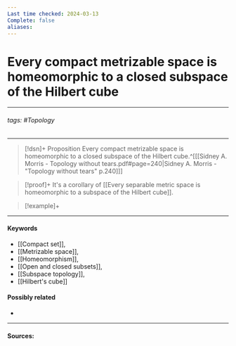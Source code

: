 ```yaml
---
Last time checked: 2024-03-13
Complete: false
aliases:
---
```

# Every compact metrizable space is homeomorphic to a closed subspace of the Hilbert cube
***
###### tags: #Topology 
***
>[!dsn]+ Proposition
>Every compact metrizable space is homeomorphic to a closed subspace of the Hilbert cube.^[[[Sidney A. Morris - Topology without tears.pdf#page=240|Sidney A. Morris - "Topology without tears" p.240]]]

>[!proof]+
>It's a corollary of [[Every separable metric space is homeomorphic to a subspace of the Hilbert cube]].

>[!example]+ 
>
***
#### Keywords
- [[Compact set]],
- [[Metrizable space]],
- [[Homeomorphism]],
- [[Open and closed subsets]],
- [[Subspace topology]],
- [[Hilbert's cube]]
#### Possibly related
- 
***
#### Sources: